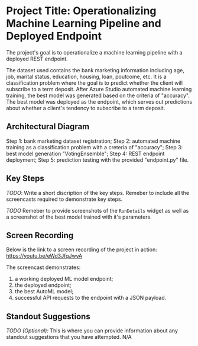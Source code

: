 # Project Title: Operationalizing Machine Learning Pipeline and Deployed Endpoint

The project's goal is to operationalize a machine learning pipeline with a deployed REST endpoint. 

The dataset used contains the bank marketing information including age, job, marital status, education, housing, loan, poutcome, etc. It is a classification problem where the goal is to predict whether the client will subscribe to a term deposit. After Azure Studio automated machine learning training, the best model was generated based on the criteria of "accuracy". The best model was deployed as the endpoint, which serves out predictions about whether a client's tendency to subscribe to a term deposit. 

## Architectural Diagram

Step 1: bank marketing dataset registration;
Step 2: automated machine training as a classification problem with a creteria of "accuracy";
Step 3: best model generation "VotingEnsemble";
Step 4: REST endpoint deployment;
Step 5: prediction testing with the provided "endpoint.py" file. 

## Key Steps
*TODO*: Write a short discription of the key steps. Remeber to include all the screencasts required to demonstrate key steps. 

*TODO* Remeber to provide screenshots of the `RunDetails` widget as well as a screenshot of the best model trained with it's parameters.



## Screen Recording

Below is the link to a screen recording of the project in action: 
https://youtu.be/eWd3JfqJwyA

The screencast demonstrates:
1) a working deployed ML model endpoint;
2) the deployed endpoint;
3) the best AutoML model;
4) successful API requests to the endpoint with a JSON payload. 

## Standout Suggestions
*TODO (Optional):* This is where you can provide information about any standout suggestions that you have attempted.
N/A
